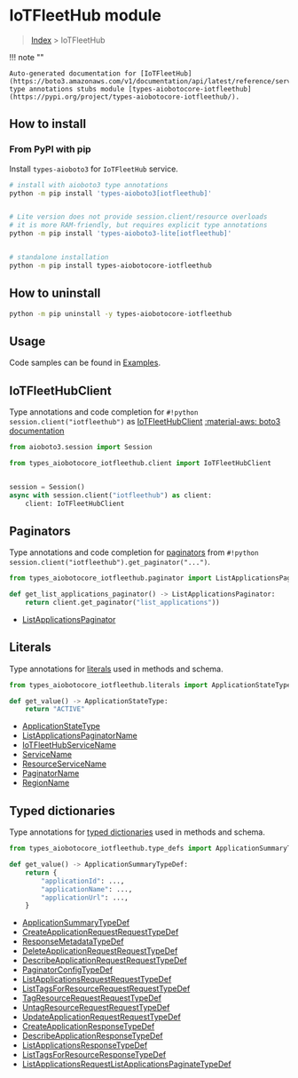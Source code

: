 # IoTFleetHub module

> [Index](../README.md) > IoTFleetHub


!!! note ""

    Auto-generated documentation for [IoTFleetHub](https://boto3.amazonaws.com/v1/documentation/api/latest/reference/services/iotfleethub.html#IoTFleetHub)
    type annotations stubs module [types-aiobotocore-iotfleethub](https://pypi.org/project/types-aiobotocore-iotfleethub/).

## How to install



### From PyPI with pip

Install `types-aioboto3` for `IoTFleetHub` service.

```bash
# install with aioboto3 type annotations
python -m pip install 'types-aioboto3[iotfleethub]'


# Lite version does not provide session.client/resource overloads
# it is more RAM-friendly, but requires explicit type annotations
python -m pip install 'types-aioboto3-lite[iotfleethub]'


# standalone installation
python -m pip install types-aiobotocore-iotfleethub
```



## How to uninstall

```bash
python -m pip uninstall -y types-aiobotocore-iotfleethub
```

## Usage

Code samples can be found in [Examples](./usage.md).

## IoTFleetHubClient

Type annotations and code completion for  `#!python session.client("iotfleethub")` as [IoTFleetHubClient](./client.md)
[:material-aws: boto3 documentation](https://boto3.amazonaws.com/v1/documentation/api/latest/reference/services/iotfleethub.html#IoTFleetHub.Client)

```python title="Usage example"
from aioboto3.session import Session

from types_aiobotocore_iotfleethub.client import IoTFleetHubClient


session = Session()
async with session.client("iotfleethub") as client:
    client: IoTFleetHubClient
```


## Paginators

Type annotations and code completion for
[paginators](./paginators.md)
from `#!python session.client("iotfleethub").get_paginator("...")`.

```python title="Usage example"
from types_aiobotocore_iotfleethub.paginator import ListApplicationsPaginator

def get_list_applications_paginator() -> ListApplicationsPaginator:
    return client.get_paginator("list_applications"))
```

- [ListApplicationsPaginator](./paginators.md#listapplicationspaginator)








## Literals

Type annotations for [literals](./literals.md) used in methods and schema.

```python title="Usage example"
from types_aiobotocore_iotfleethub.literals import ApplicationStateType

def get_value() -> ApplicationStateType:
    return "ACTIVE"
```

- [ApplicationStateType](./literals.md#applicationstatetype)
- [ListApplicationsPaginatorName](./literals.md#listapplicationspaginatorname)
- [IoTFleetHubServiceName](./literals.md#iotfleethubservicename)
- [ServiceName](./literals.md#servicename)
- [ResourceServiceName](./literals.md#resourceservicename)
- [PaginatorName](./literals.md#paginatorname)
- [RegionName](./literals.md#regionname)




## Typed dictionaries

Type annotations for [typed dictionaries](./type_defs.md) used in methods and schema.

```python title="Usage example"
from types_aiobotocore_iotfleethub.type_defs import ApplicationSummaryTypeDef

def get_value() -> ApplicationSummaryTypeDef:
    return {
        "applicationId": ...,
        "applicationName": ...,
        "applicationUrl": ...,
    }
```

- [ApplicationSummaryTypeDef](./type_defs.md#applicationsummarytypedef)
- [CreateApplicationRequestRequestTypeDef](./type_defs.md#createapplicationrequestrequesttypedef)
- [ResponseMetadataTypeDef](./type_defs.md#responsemetadatatypedef)
- [DeleteApplicationRequestRequestTypeDef](./type_defs.md#deleteapplicationrequestrequesttypedef)
- [DescribeApplicationRequestRequestTypeDef](./type_defs.md#describeapplicationrequestrequesttypedef)
- [PaginatorConfigTypeDef](./type_defs.md#paginatorconfigtypedef)
- [ListApplicationsRequestRequestTypeDef](./type_defs.md#listapplicationsrequestrequesttypedef)
- [ListTagsForResourceRequestRequestTypeDef](./type_defs.md#listtagsforresourcerequestrequesttypedef)
- [TagResourceRequestRequestTypeDef](./type_defs.md#tagresourcerequestrequesttypedef)
- [UntagResourceRequestRequestTypeDef](./type_defs.md#untagresourcerequestrequesttypedef)
- [UpdateApplicationRequestRequestTypeDef](./type_defs.md#updateapplicationrequestrequesttypedef)
- [CreateApplicationResponseTypeDef](./type_defs.md#createapplicationresponsetypedef)
- [DescribeApplicationResponseTypeDef](./type_defs.md#describeapplicationresponsetypedef)
- [ListApplicationsResponseTypeDef](./type_defs.md#listapplicationsresponsetypedef)
- [ListTagsForResourceResponseTypeDef](./type_defs.md#listtagsforresourceresponsetypedef)
- [ListApplicationsRequestListApplicationsPaginateTypeDef](./type_defs.md#listapplicationsrequestlistapplicationspaginatetypedef)

